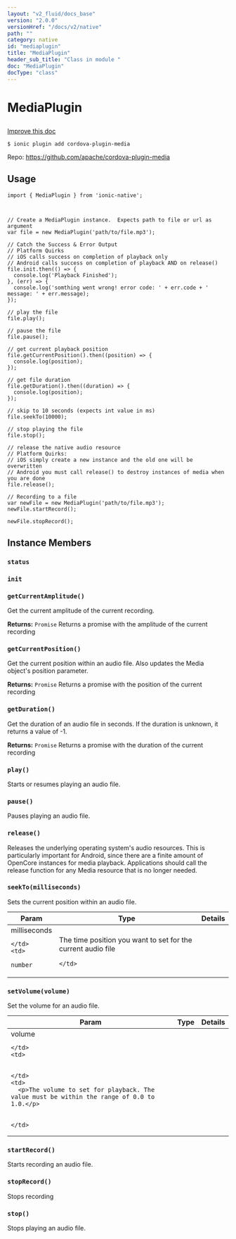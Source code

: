 ```yaml
---
layout: "v2_fluid/docs_base"
version: "2.0.0"
versionHref: "/docs/v2/native"
path: ""
category: native
id: "mediaplugin"
title: "MediaPlugin"
header_sub_title: "Class in module "
doc: "MediaPlugin"
docType: "class"
---
```









<h1 class="api-title">

  
  MediaPlugin
  

  

  

</h1>

<a class="improve-v2-docs" href="http://github.com/driftyco/ionic-native/edit/master/src/plugins/media.ts#L9">
  Improve this doc
</a>





<!-- decorators -->


<pre><code>$ ionic plugin add cordova-plugin-media</code></pre>
<p>Repo:
  <a href="https://github.com/apache/cordova-plugin-media">
    https://github.com/apache/cordova-plugin-media
  </a>
</p>

<!-- description -->




<!-- @usage tag -->

<h2>Usage</h2>

<pre><code class="lang-typescript">import { MediaPlugin } from &#39;ionic-native&#39;;



// Create a MediaPlugin instance.  Expects path to file or url as argument
var file = new MediaPlugin(&#39;path/to/file.mp3&#39;);

// Catch the Success &amp; Error Output
// Platform Quirks
// iOS calls success on completion of playback only
// Android calls success on completion of playback AND on release()
file.init.then(() =&gt; {
  console.log(&#39;Playback Finished&#39;);
}, (err) =&gt; {
  console.log(&#39;somthing went wrong! error code: &#39; + err.code + &#39; message: &#39; + err.message);
});

// play the file
file.play();

// pause the file
file.pause();

// get current playback position
file.getCurrentPosition().then((position) =&gt; {
  console.log(position);
});

// get file duration
file.getDuration().then((duration) =&gt; {
  console.log(position);
});

// skip to 10 seconds (expects int value in ms)
file.seekTo(10000);

// stop playing the file
file.stop();

// release the native audio resource
// Platform Quirks:
// iOS simply create a new instance and the old one will be overwritten
// Android you must call release() to destroy instances of media when you are done
file.release();

// Recording to a file
var newFile = new MediaPlugin(&#39;path/to/file.mp3&#39;);
newFile.startRecord();

newFile.stopRecord();
</code></pre>




<!-- @property tags -->


<!-- methods on the class -->

<h2>Instance Members</h2>

<div id="status"></div>

<h3>
  <code>status</code>
  

</h3>












<div id="init"></div>

<h3>
  <code>init</code>
  

</h3>












<div id="getCurrentAmplitude"></div>

<h3>
  <code>getCurrentAmplitude()</code>
  

</h3>

Get the current amplitude of the current recording.






<div class="return-value" markdown="1">
  <i class="icon ion-arrow-return-left"></i>
  <b>Returns:</b> 
<code>Promise</code> Returns a promise with the amplitude of the current recording
</div>




<div id="getCurrentPosition"></div>

<h3>
  <code>getCurrentPosition()</code>
  

</h3>

Get the current position within an audio file. Also updates the Media object's position parameter.






<div class="return-value" markdown="1">
  <i class="icon ion-arrow-return-left"></i>
  <b>Returns:</b> 
<code>Promise</code> Returns a promise with the position of the current recording
</div>




<div id="getDuration"></div>

<h3>
  <code>getDuration()</code>
  

</h3>

Get the duration of an audio file in seconds. If the duration is unknown, it returns a value of -1.






<div class="return-value" markdown="1">
  <i class="icon ion-arrow-return-left"></i>
  <b>Returns:</b> 
<code>Promise</code> Returns a promise with the duration of the current recording
</div>




<div id="play"></div>

<h3>
  <code>play()</code>
  

</h3>

Starts or resumes playing an audio file.











<div id="pause"></div>

<h3>
  <code>pause()</code>
  

</h3>

Pauses playing an audio file.











<div id="release"></div>

<h3>
  <code>release()</code>
  

</h3>

Releases the underlying operating system's audio resources. This is particularly important for Android, since there are a finite amount of OpenCore instances for media playback. Applications should call the release function for any Media resource that is no longer needed.











<div id="seekTo"></div>

<h3>
  <code>seekTo(milliseconds)</code>
  

</h3>

Sets the current position within an audio file.


<table class="table param-table" style="margin:0;">
  <thead>
  <tr>
    <th>Param</th>
    <th>Type</th>
    <th>Details</th>
  </tr>
  </thead>
  <tbody>
  
  <tr>
    <td>
      milliseconds
      
      
    </td>
    <td>
      
<code>number</code>
    </td>
    <td>
      <p>The time position you want to set for the current audio file</p>

      
    </td>
  </tr>
  
  </tbody>
</table>








<div id="setVolume"></div>

<h3>
  <code>setVolume(volume)</code>
  

</h3>

Set the volume for an audio file.


<table class="table param-table" style="margin:0;">
  <thead>
  <tr>
    <th>Param</th>
    <th>Type</th>
    <th>Details</th>
  </tr>
  </thead>
  <tbody>
  
  <tr>
    <td>
      volume
      
      
    </td>
    <td>
      

    </td>
    <td>
      <p>The volume to set for playback. The value must be within the range of 0.0 to 1.0.</p>

      
    </td>
  </tr>
  
  </tbody>
</table>








<div id="startRecord"></div>

<h3>
  <code>startRecord()</code>
  

</h3>

Starts recording an audio file.











<div id="stopRecord"></div>

<h3>
  <code>stopRecord()</code>
  

</h3>

Stops recording











<div id="stop"></div>

<h3>
  <code>stop()</code>
  

</h3>

Stops playing an audio file.











<!-- related link --><!-- end content block -->


<!-- end body block -->

